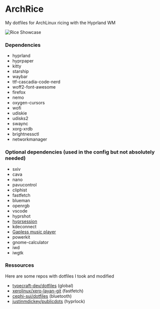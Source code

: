 # ArchRice

My dotfiles for ArchLinux ricing with the Hyprland WM

![Rice Showcase](https://cloud-g3lb4efvp-hack-club-bot.vercel.app/0terminals.png)

### Dependencies

- hyprland
- hyprpaper
- kitty
- starship
- waybar
- ttf-cascadia-code-nerd
- woff2-font-awesome
- firefox
- nemo
- oxygen-cursors
- wofi
- udiskie
- udisks2
- swaync
- xorg-xrdb
- brightnessctl
- networkmanager

### Optional dependencies (used in the config but not absolutely needed)
- sxiv
- cava
- nano
- pavucontrol
- cliphist
- fastfetch
- blueman
- openrgb
- vscode
- hyprshot
- [hyprsession](https://github.com/redactedontop/hyprsession)
- kdeconnect
- [Gapless music player](https://flathub.org/apps/com.github.neithern.g4music)
- powerkit
- gnome-calculator
- iwd
- iwgtk

### Ressources

Here are some repos with dotfiles I took and modified

- [typecraft-dev/dotfiles](https://github.com/typecraft-dev/dotfiles) (global)
- [xerolinux/xero-layan-git](https://github.com/xerolinux/xero-layan-git) (fastfetch)
- [cephi-sui/dotfiles](https://github.com/cephi-sui/dotfiles) (bluetooth)
- [justinmdickey/publicdots](https://github.com/justinmdickey/publicdots) (hyprlock)
